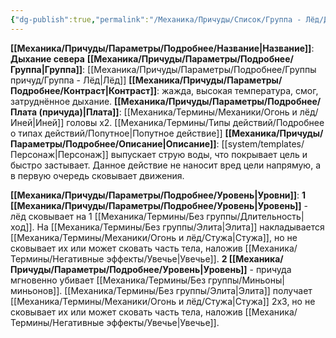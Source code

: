 ```yaml
---
{"dg-publish":true,"permalink":"/Механика/Причуды/Список/Группа - Лёд/Дыхание севера/","noteIcon":"","created":"2025-07-12T09:56:00.234+03:00","updated":"2025-07-29T23:55:57.505+03:00"}
---
```


**[[Механика/Причуды/Параметры/Подробнее/Название\|Название]]**: **Дыхание севера**
**[[Механика/Причуды/Параметры/Подробнее/Группа\|Группа]]**: [[Механика/Причуды/Параметры/Подробнее/Группы причуд/Группа - Лёд\|Лёд]] 
**[[Механика/Причуды/Параметры/Подробнее/Контраст\|Контраст]]**: жажда, высокая температура, смог, затруднённое дыхание.
**[[Механика/Причуды/Параметры/Подробнее/Плата (причуда)\|Плата]]**: [[Механика/Термины/Механики/Огонь и лёд/Иней\|Иней]] головы х2. [[Механика/Термины/Типы действий/Подробнее о типах действий/Попутное\|Попутное действие]]
**[[Механика/Причуды/Параметры/Подробнее/Описание\|Описание]]**: [[system/templates/Персонаж\|Персонаж]] выпускает струю воды, что покрывает цель и быстро застывает. Данное действие не наносит вред цели напрямую, а в первую очередь сковывает движения. 

**[[Механика/Причуды/Параметры/Подробнее/Уровень\|Уровни]]**:
**1 [[Механика/Причуды/Параметры/Подробнее/Уровень\|Уровень]]** - лёд сковывает на 1 [[Механика/Термины/Без группы/Длительность\|ход]]. На [[Механика/Термины/Без группы/Элита\|Элита]] накладывается [[Механика/Термины/Механики/Огонь и лёд/Стужа\|Стужа]], но не сковывает их или может сковать часть тела, наложив [[Механика/Термины/Негативные эффекты/Увечье\|Увечье]].
**2 [[Механика/Причуды/Параметры/Подробнее/Уровень\|Уровень]]** - причуда мгновенно убивает [[Механика/Термины/Без группы/Миньоны\|миньонов]]. [[Механика/Термины/Без группы/Элита\|Элита]] получает [[Механика/Термины/Механики/Огонь и лёд/Стужа\|Стужа]] 2х3, но не сковывает их или может сковать часть тела, наложив [[Механика/Термины/Негативные эффекты/Увечье\|Увечье]].